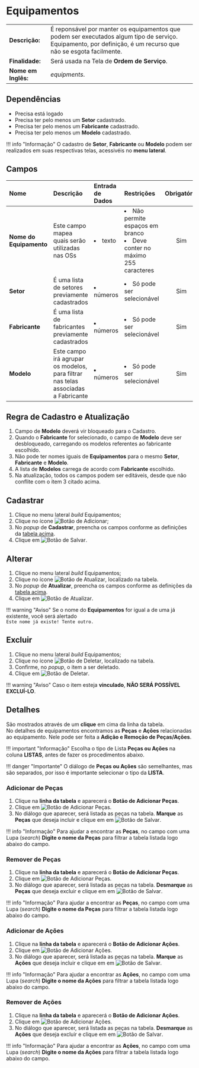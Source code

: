 # Equipamentos

| | |
|-|-|
|**Descrição:**| É reponsável por manter os equipamentos que podem ser executados algum tipo de serviço. Equipamento, por definição, é um recurso que não se esgota facilmente.|
|**Finalidade:**| Será usada na Tela de **Ordem de Serviço**. |
|**Nome em Inglês:**|_equipments_.|

## Dependências

* Precisa está logado
* Precisa ter pelo menos um **Setor** cadastrado.
* Precisa ter pelo menos um **Fabricante** cadastrado.
* Precisa ter pelo menos um **Modelo** cadastrado.

!!! info "Informação"
    O cadastro de **Setor**, **Fabricante** ou **Modelo** podem ser realizados em suas respectivas telas, acessivéis no **menu lateral**.

## Campos

Nome|Descrição|Entrada de Dados|Restrições|Obrigatório|
:---|:--------|:---|:---|:---------:
**Nome do Equipamento**|Este campo mapea quais serão utilizadas nas OSs|<li>texto</li>|<li>Não permite espaços em branco</li><li>Deve conter no máximo 255 caracteres</li>|<span class="badge badge-pill badge-success">Sim</span>
**Setor**|É uma lista de setores previamente cadastrados|<li>números</li>|<li>Só pode ser selecionável</li>|<span class="badge badge-pill badge-success">Sim</span>
**Fabricante**|É uma lista de fabricantes previamente cadastrados|<li>números</li>|<li>Só pode ser selecionável</li>|<span class="badge badge-pill badge-success">Sim</span>
**Modelo**|Este campo irá agrupar os modelos, para filtrar nas telas associadas a Fabricante|<li>números</li>|<li>Só pode ser selecionável</li>|<span class="badge badge-pill badge-success">Sim</span>

## Regra de Cadastro e Atualização

1. Campo de **Modelo** deverá vir bloqueado para o Cadastro.
2. Quando o **Fabricante** for selecionado, o campo de **Modelo** deve ser desbloqueado, carregando os modelos referentes ao fabricante escolhido.
3. Não pode ter nomes iguais de **Equipamentos** para o mesmo **Setor**, **Fabricante** e **Modelo**.
4. A lista de **Modelos** carrega de acordo com  **Fabricante** escolhido.
5. Na atualização, todos os campos podem ser editáveis, desde que não conflite com o item 3 citado acima.

## Cadastrar

1. Clique no menu lateral <span class="btn-panel"><i class="material-icons">build</i> Equipamentos</span>;
2. Clique no ícone ![Botão de Adicionar](/assets/images/button_add.png);
3. No _popup_ de **Cadastrar**, preencha os campos conforme as definições da <a href="#campos">tabela acima</a>.
4. Clique em ![Botão de Salvar](/assets/images/button_save.png).

## Alterar

1. Clique no menu lateral <span class="btn-panel"><i class="material-icons">build</i> Equipamentos</span>;
2. Clique no ícone ![Botão de Atualizar](/assets/images/button_update.png), localizado na tabela.
3. No _popup_ de **Atualizar**,  preencha os campos conforme as definições da <a href="#campos">tabela acima</a>.
4. Clique em ![Botão de Atualizar](/assets/images/button_update_large.png).

!!! warning "Aviso"
    Se o nome do **Equipamentos** for igual a de uma já existente, você será alertado  
    `Este nome já existe! Tente outro.`

## Excluir

1. Clique no menu lateral <span class="btn-panel"><i class="material-icons">build</i> Equipamentos</span>;
2. Clique no ícone ![Botão de Deletar](/assets/images/button_delete.png), localizado na tabela.
3. Confirme, no _popup_, o item a ser deletado.
4. Clique em ![Botão de Deletar](/assets/images/button_delete_large.png).

!!! warning "Aviso"
    Caso o item esteja **vinculado**, **NÃO SERÁ POSSÍVEL EXCLUÍ-LO**.

## Detalhes

São mostrados através de um **clique** em cima da linha da tabela.  
No detalhes de equipamentos encontramos as **Peças** e **Ações** relacionadas ao equipamento.
Nele pode ser feita a **Adição e Remoção de Peças/Ações**.

!!! important "Informação"
    Escolha o tipo de Lista **Peças ou Ações** na coluna **LISTAS**, antes de fazer os procedimentos abaixo.

!!! danger "Importante"
    O diálogo de **Peças ou Ações** são semelhantes, mas são separados, por isso é importante selecionar o tipo da **LISTA**.

### Adicionar de Peças

1. Clique na **linha da tabela**  e aparecerá o **Botão de Adicionar Peças**.
2. Clique em ![Botão de Adicionar Peças](/assets/images/button_add_part.png).
3. No diálogo que aparecer, será listada as peças na tabela. **Marque** as **Peças** que deseja incluir e clique em em ![Botão de Salvar](/assets/images/button_save.png).

!!! info "Informação"
    Para ajudar a encontrar as **Peças**, no campo com uma Lupa (<i class="material-icons">search</i>) **Digite o nome da Peças** para filtrar a tabela listada logo abaixo do campo.

### Remover de Peças

1. Clique na **linha da tabela** e aparecerá o **Botão de Adicionar Peças**.
2. Clique em ![Botão de Adicionar Peças](/assets/images/button_add_part.png).
3. No diálogo que aparecer, será listada as peças na tabela. **Desmarque** as **Peças** que deseja excluir e clique em em ![Botão de Salvar](/assets/images/button_save.png).

!!! info "Informação"
    Para ajudar a encontrar as **Peças**, no campo com uma Lupa (<i class="material-icons">search</i>) **Digite o nome da Peças** para filtrar a tabela listada logo abaixo do campo.

### Adicionar de Ações

1. Clique na **linha da tabela**  e aparecerá o **Botão de Adicionar Ações**.
2. Clique em ![Botão de Adicionar Ações](/assets/images/button_add_action.png).
3. No diálogo que aparecer, será listada as peças na tabela. **Marque** as **Ações** que deseja incluir e clique em em ![Botão de Salvar](/assets/images/button_save.png).

!!! info "Informação"
    Para ajudar a encontrar as **Ações**, no campo com uma Lupa (<i class="material-icons">search</i>) **Digite o nome da Ações** para filtrar a tabela listada logo abaixo do campo.

### Remover de Ações

1. Clique na **linha da tabela** e aparecerá o **Botão de Adicionar Ações**.
2. Clique em ![Botão de Adicionar Ações](/assets/images/button_add_action.png).
3. No diálogo que aparecer, será listada as peças na tabela. **Desmarque** as **Ações** que deseja excluir e clique em em ![Botão de Salvar](/assets/images/button_save.png).

!!! info "Informação"
    Para ajudar a encontrar as **Ações**, no campo com uma Lupa (<i class="material-icons">search</i>) **Digite o nome da Ações** para filtrar a tabela listada logo abaixo do campo.